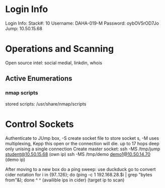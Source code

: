 # Login Info
Login Info:
Stack#: 10
Username: DAHA-019-M
Password: oybOV5rOD7Jo
Jump: 10.50.15.68
# Operations and Scanning
Open source intel:
  social medial, linkdin, whois


## Active Enumerations
### nmap scripts
  stored scripts:
    /usr/share/nmap/scripts

# Control Sockets
Authenticate to JUmp box, -S create socket file to store socket s, -M uses multiplexing, Kepp this open or the connection will die. up to 17 hops deep only unising a single connection
  Create master socket:
  ssh -MS /tmp/jump student@10.50.15.68 (own ip)
  ssh -MS /tmp/demo demo1@10.50.14.70 (demo ip)

After moving to a new box do a ping sweep:
  use duckduck go to convert cider notation
  for i in {97..126}; do (ping -c 1 192.168.28.$i | grep "bytes from"&); done
                ^                          ^
        (availible ips in cider)      (target ip to scan)
  
